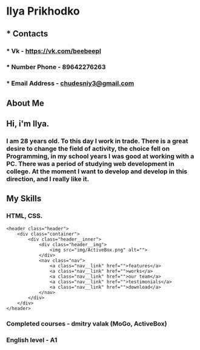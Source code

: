 # **Ilya Prikhodko**
## * **Contacts**
###     * Vk - https://vk.com/beebeepl
###     * Number Phone - 89642276263
###     * Email Address - chudesniy3@gmail.com
## About Me
## Hi, i'm Ilya. 
### I am 28 years old. To this day I work in trade. There is a great desire to change the field of activity, the choice fell on __Programming__, in my school years I was good at working with a PC. There was a period of studying web development in college. At the moment I want to develop and develop in this direction, and I really like it.
## My Skills
### HTML, CSS.


```
<header class="header">
    <div class="container">
        <div class="header__inner">
            <div class="header__img">
                <img src="img/ActiveBox.png" alt="">
            </div>
            <nav class="nav">
                <a class="nav__link" href="">features</a>
                <a class="nav__link" href="">works</a>
                <a class="nav__link" href="">our team</a>
                <a class="nav__link" href="">testimonials</a>
                <a class="nav__link" href="">download</a>
            </nav>
        </div>
    </div>
</header>
```

### Completed courses - dmitry valak (MoGo, ActiveBox)
### English level - A1